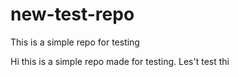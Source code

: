 # new-test-repo
This is a simple repo for testing

Hi this is a simple repo made for testing.
Les't test thi
